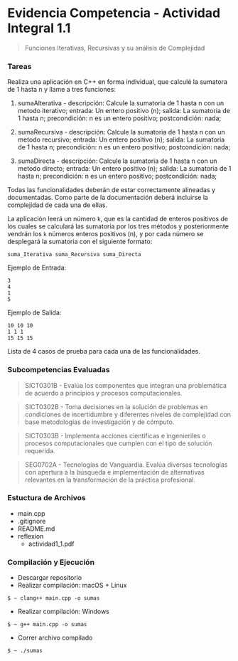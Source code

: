 # Evidencia Competencia - Actividad Integral 1.1 #
> Funciones Iterativas, Recursivas y su análisis de Complejidad

### Tareas ###

Realiza una aplicación en C++ en forma individual,  que calculé la sumatora de 1 hasta n y llame a tres funciones:

1. sumaAlterativa -
    descripción: Calcule la sumatoria de 1 hasta n con un metodo iterativo;
    entrada: Un entero positivo (n);
    salida: La sumatoria de 1 hasta n;
    precondición: n es un entero positivo;
    postcondición: nada;
    
2. sumaRecursiva - 
    descripción: Calcule la sumatoria de 1 hasta n con un metodo recursivo;
    entrada: Un entero positivo (n);
    salida: La sumatoria de 1 hasta n;
    precondición: n es un entero positivo;
    postcondición: nada;

3. sumaDirecta - 
    descripción: Calcule la sumatoria de 1 hasta n con un metodo directo;
    entrada: Un entero positivo (n);
    salida: La sumatoria de 1 hasta n;
    precondición: n es un entero positivo;
    postcondición: nada;

Todas las funcionalidades deberán de estar correctamente alineadas y documentadas. Como parte de la documentación deberá incluirse la complejidad de cada una de ellas.

La aplicación leerá un número ```k```, que es la cantidad de enteros positivos de los cuales se calculará las sumatoria por los tres métodos y posteriormente vendrán los ```k``` números enteros positivos (n), y por cada número se desplegará la sumatoria con el siguiente formato:

    suma_Iterativa suma_Recursiva suma_Directa

Ejemplo de Entrada:
```
3
4
1
5
```
Ejemplo de Salida:
```
10 10 10
1 1 1
15 15 15
```

Lista de 4 casos de prueba para cada una de las funcionalidades.

### Subcompetencias Evaluadas ###
> SICT0301B - Evalúa los componentes que integran una problemática de acuerdo a principios y procesos computacionales.

> SICT0302B - Toma decisiones en la solución de problemas en condiciones de incertidumbre y diferentes niveles de complejidad con base metodologías de investigación y de cómputo.

> SICT0303B - Implementa acciones científicas e ingenieriles o procesos computacionales que cumplen con el tipo de solución requerida.

> SEG0702A - Tecnologías de Vanguardia. Evalúa diversas tecnologías con apertura a la búsqueda e implementación de alternativas relevantes en la transformación de la práctica profesional.

### Estuctura de Archivos ###
- main.cpp
- .gitignore
- README.md
- reflexion
    - actividad1_1.pdf

### Compilación y Ejecución ###
* Descargar repositorio
* Realizar compilación: macOS + Linux
```
$ ~ clang++ main.cpp -o sumas
```
* Realizar compilación: Windows
```
$ ~ g++ main.cpp -o sumas
```
* Correr archivo compilado 
```
$ ~ ./sumas
```